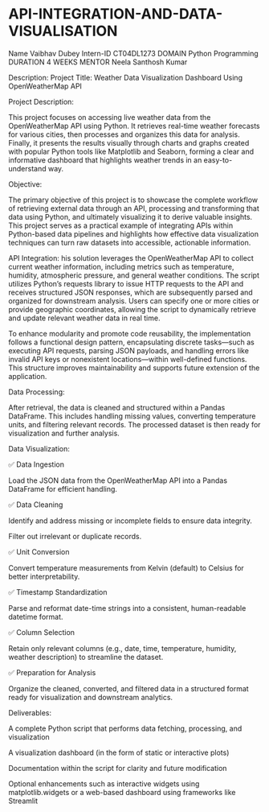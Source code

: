 # API-INTEGRATION-AND-DATA-VISUALISATION
Name Vaibhav Dubey
Intern-ID CT04DL1273
DOMAIN Python Programming
DURATION 4 WEEKS
MENTOR Neela Santhosh Kumar
 
Description: Project Title: Weather Data Visualization Dashboard Using OpenWeatherMap API

Project Description:

This project focuses on accessing live weather data from the OpenWeatherMap API using Python. It retrieves real-time weather forecasts for various cities, then processes and organizes this data for analysis. Finally, it presents the results visually through charts and graphs created with popular Python tools like Matplotlib and Seaborn, forming a clear and informative dashboard that highlights weather trends in an easy-to-understand way.


Objective:

The primary objective of this project is to showcase the complete workflow of retrieving external data through an API, processing and transforming that data using Python, and ultimately visualizing it to derive valuable insights. This project serves as a practical example of integrating APIs within Python-based data pipelines and highlights how effective data visualization techniques can turn raw datasets into accessible, actionable information.

API Integration:
his solution leverages the OpenWeatherMap API to collect current weather information, including metrics such as temperature, humidity, atmospheric pressure, and general weather conditions. The script utilizes Python’s requests library to issue HTTP requests to the API and receives structured JSON responses, which are subsequently parsed and organized for downstream analysis. Users can specify one or more cities or provide geographic coordinates, allowing the script to dynamically retrieve and update relevant weather data in real time.

To enhance modularity and promote code reusability, the implementation follows a functional design pattern, encapsulating discrete tasks—such as executing API requests, parsing JSON payloads, and handling errors like invalid API keys or nonexistent locations—within well-defined functions. This structure improves maintainability and supports future extension of the application.

Data Processing:

After retrieval, the data is cleaned and structured within a Pandas DataFrame. This includes handling missing values, converting temperature units, and filtering relevant records. The processed dataset is then ready for visualization and further analysis.

Data Visualization:

✅ Data Ingestion

Load the JSON data from the OpenWeatherMap API into a Pandas DataFrame for efficient handling.

✅ Data Cleaning

Identify and address missing or incomplete fields to ensure data integrity.

Filter out irrelevant or duplicate records.

✅ Unit Conversion

Convert temperature measurements from Kelvin (default) to Celsius for better interpretability.

✅ Timestamp Standardization

Parse and reformat date-time strings into a consistent, human-readable datetime format.

✅ Column Selection

Retain only relevant columns (e.g., date, time, temperature, humidity, weather description) to streamline the dataset.

✅ Preparation for Analysis

Organize the cleaned, converted, and filtered data in a structured format ready for visualization and downstream analytics.

Deliverables:

A complete Python script that performs data fetching, processing, and visualization

A visualization dashboard (in the form of static or interactive plots)

Documentation within the script for clarity and future modification

Optional enhancements such as interactive widgets using matplotlib.widgets or a web-based dashboard using frameworks like Streamlit
